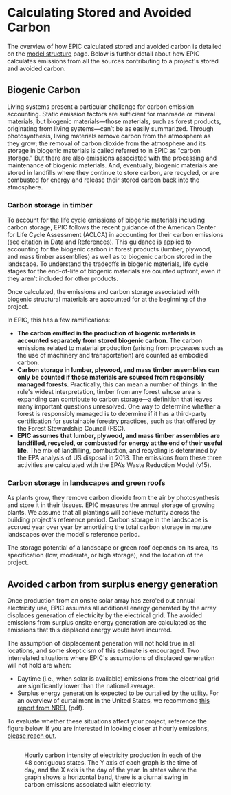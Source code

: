 # Calculating Stored and Avoided Carbon

The overview of how EPIC calculated stored and avoided carbon is detailed on the [model structure](../carbon-reduction-measures.md#calculating-operational-carbon) page. Below is further detail about how EPIC calculates emissions from all the sources contributing to a project's stored and avoided carbon.

## Biogenic Carbon

Living systems present a particular challenge for carbon emission accounting. Static emission factors are sufficient for manmade or mineral materials, but biogenic materials—those materials, such as forest products, originating from living systems—can’t be as easily summarized. Through photosynthesis, living materials remove carbon from the atmosphere as they grow; the removal of carbon dioxide from the atmosphere and its storage in biogenic materials is called referred to in EPIC as "carbon storage." But there are also emissions associated with the processing and maintenance of biogenic materials. And, eventually, biogenic materials are stored in landfills where they continue to store carbon, are recycled, or are combusted for energy and release their stored carbon back into the atmosphere.

### Carbon storage in timber

To account for the life cycle emissions of biogenic materials including carbon storage, EPIC follows the recent guidance of the American Center for Life Cycle Assessment (ACLCA) in accounting for their carbon emissions (see citation in Data and References). This guidance is applied to accounting for the biogenic carbon in forest products (lumber, plywood, and mass timber assemblies) as well as to biogenic carbon stored in the landscape. To understand the tradeoffs in biogenic materials, life cycle stages for the end-of-life of biogenic materials are counted upfront, even if they aren’t included for other products.

Once calculated, the emissions and carbon storage associated with biogenic structural materials are accounted for at the beginning of the project.&#x20;

In EPIC, this has a few ramifications:

* **The carbon emitted in the production of biogenic materials is accounted separately from stored biogenic carbon**. The carbon emissions related to material production (arising from processes such as the use of machinery and transportation) are counted as embodied carbon.
* **Carbon storage in lumber, plywood, and mass timber assemblies can only be counted if those materials are sourced from responsibly managed forests**. Practically, this can mean a number of things. In the rule's widest interpretation, timber from any forest whose area is expanding can contribute to carbon storage—a definition that leaves many important questions unresolved. One way to determine whether a forest is responsibly managed is to determine if it has a third-party certification for sustainable forestry practices, such as that offered by the Forest Stewardship Council (FSC).
* **EPIC assumes that lumber, plywood, and mass timber assemblies are landfilled, recycled, or combusted for energy at the end of their useful life**. The mix of landfilling, combustion, and recycling is determined by the EPA analysis of US disposal in 2018. The emissions from these three activities are calculated with the EPA’s Waste Reduction Model (v15).

### Carbon storage in landscapes and green roofs

As plants grow, they remove carbon dioxide from the air by photosynthesis and store it in their tissues. EPIC measures the annual storage of growing plants. We assume that all plantings will achieve maturity across the building project's reference period. Carbon storage in the landscape is accrued year over year by amortizing the total carbon storage in mature landscapes over the model's reference period.&#x20;

The storage potential of a landscape or green roof depends on its area, its specification (low, moderate, or high storage), and the location of the project.&#x20;

## Avoided carbon from surplus energy generation

Once production from an onsite solar array has zero'ed out annual electricity use, EPIC assumes all additional energy generated by the array displaces generation of electricity by the electrical grid. The avoided emissions from surplus onsite energy generation are calculated as the emissions that this displaced energy would have incurred.&#x20;

The assumption of displacement generation will not hold true in all locations, and some skepticism of this estimate is encouraged. Two interrelated situations where EPIC's assumptions of displaced generation will not hold are when:

* Daytime (i.e., when solar is available) emissions from the electrical grid are significantly lower than the national average.
* Surplus energy generation is expected to be curtailed by the utility.  For an overview of curtailment in the United States, we recommend [this report from NREL](https://www.nrel.gov/docs/fy14osti/60983.pdf) (pdf).

To evaluate whether these situations affect your project, reference the figure below. If you are interested in looking closer at hourly emissions, [please reach out](mailto:epic@ehddd.com).&#x20;

<figure><img src="../../.gitbook/assets/Hourly Carbon Intensity.jpg" alt=""><figcaption><p>Hourly carbon intensity of electricity production in each of the 48 contiguous states. The Y axis of each graph is the time of day, and the X axis is the day of the year. In states where the graph shows a horizontal band, there is a diurnal swing in carbon emissions  associated with electricity. </p></figcaption></figure>



